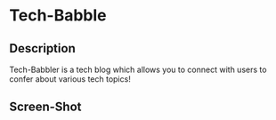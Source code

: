 # Tech-Babble
## Description
Tech-Babbler is a tech blog which allows you to connect with users to confer about various tech topics!

## Screen-Shot
